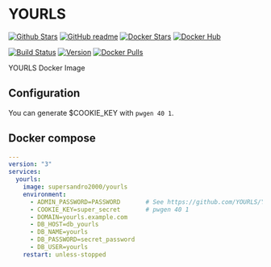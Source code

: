 # YOURLS

[![Github Stars](https://img.shields.io/github/stars/supersandro2000/docker-images.svg?maxAge=43200&label=Github%20Stars)](https://github.com/SuperSandro2000/docker-images)
[![GitHub readme](https://img.shields.io/badge/GitHub-readme-blue.svg)](https://github.com/SuperSandro2000/docker-images/blob/master/yourls/README.md)
[![Docker Stars](https://img.shields.io/docker/stars/supersandro2000/yourls.svg?label=Docker%20Stars&maxAge=43200)](https://hub.docker.com/r/supersandro2000/yourls/)
[![Docker Hub](https://img.shields.io/badge/Docker-hub-blue.svg)](https://hub.docker.com/r/supersandro2000/yourls/)

[![Build Status](https://img.shields.io/travis/SuperSandro2000/docker-images.svg?maxAge=43200)](https://travis-ci.org/SuperSandro2000/docker-images)
[![Version](https://img.shields.io/docker/v/supersandro2000/yourls.svg?label=Version&sort=date&maxAge=43200)](https://hub.docker.com/r/supersandro2000/yourls/)
[![Docker Pulls](https://img.shields.io/docker/pulls/supersandro2000/yourls.svg?label=Docker%20Pulls&maxAge=43200)](https://hub.docker.com/r/supersandro2000/yourls/)

YOURLS Docker Image

## Configuration

You can generate $COOKIE_KEY with ``pwgen 40 1``.

## Docker compose

````yaml
---
version: "3"
services:
  yourls:
    image: supersandro2000/yourls
    environment:
      - ADMIN_PASSWORD=PASSWORD       # See https://github.com/YOURLS/YOURLS/wiki/Username-Passwords
      - COOKIE_KEY=super_secret       # pwgen 40 1
      - DOMAIN=yourls.example.com
      - DB_HOST=db_yourls
      - DB_NAME=yourls
      - DB_PASSWORD=secret_password
      - DB_USER=yourls
    restart: unless-stopped
````
